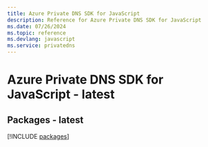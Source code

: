 ```yaml
---
title: Azure Private DNS SDK for JavaScript
description: Reference for Azure Private DNS SDK for JavaScript
ms.date: 07/26/2024
ms.topic: reference
ms.devlang: javascript
ms.service: privatedns
---
```

# Azure Private DNS SDK for JavaScript - latest
## Packages - latest
[!INCLUDE [packages](private-dns-index.md)]